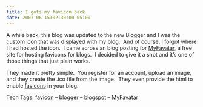 ```yaml
---
title: I gots my favicon back
date: 2007-06-15T02:30:00-05:00
---
```

A while back, this blog was updated to the new Blogger and I was the custom icon that was displayed with my blog.  And of course, I forgot where I had hosted the icon.  I came across an blog posting for [MyFavatar](http://www.myfavatar.com/), a free site for hosting favicons for blogs.  I decided to give it a shot and it&#8217;s one of those things that just plain works.

They made it pretty simple.  You register for an account, upload an image, and they create the .ico file from the image.  They even provide the html to enable [favicons](http://en.wikipedia.org/wiki/Favicons) in your blog.</p> 

<div>
  Tech Tags: <a href="http://technorati.com/tag/favicon" rel="tag">favicon</a> &#8211; <a href="http://technorati.com/tag/blogger" rel="tag">blogger</a> &#8211; <a href="http://technorati.com/tag/blogspot" rel="tag">blogspot</a> &#8211; <a href="http://technorati.com/tag/MyFavatar" rel="tag">MyFavatar</a>
</div>
